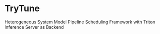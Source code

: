 # TryTune

Heterogeneous System Model Pipeline Scheduling Framework with Triton Inference Server as Backend
